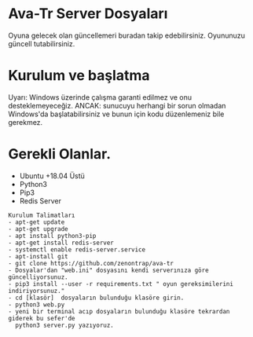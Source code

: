 # Ava-Tr Server Dosyaları
Oyuna gelecek olan güncellemeri buradan takip edebilirsiniz.   Oyununuzu güncell tutabilirsiniz.

# Kurulum ve başlatma
Uyarı: Windows üzerinde çalışma garanti edilmez ve onu desteklemeyeceğiz. ANCAK: sunucuyu herhangi bir sorun olmadan Windows'da başlatabilirsiniz ve bunun için kodu düzenlemeniz bile gerekmez.

# Gerekli Olanlar. 
- Ubuntu +18.04 Üstü
- Python3  
- Pip3
- Redis Server

```
Kurulum Talimatları 
- apt-get update
- apt-get upgrade
- apt install python3-pip
- apt-get install redis-server
- systemctl enable redis-server.service
- apt-install git
- git clone https://github.com/zenontrap/ava-tr
- Dosyalar'dan "web.ini" dosyasını kendi serverınıza göre güncelliyorsunuz.
- pip3 install --user -r requirements.txt " oyun gereksimilerini indiriyorsunuz."
- cd [klasör]  dosyaların bulunduğu klasöre girin.
- python3 web.py
- yeni bir terminal acıp dosyaların bulunduğu klasöre tekrardan giderek bu sefer'de
  python3 server.py yazıyoruz.
```

